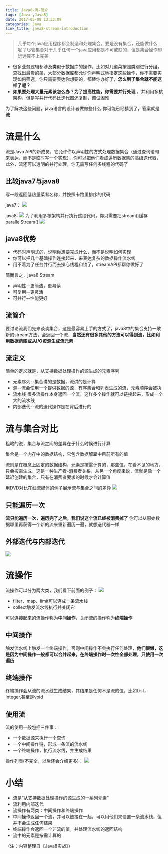 ```yaml
---
title: Java8-流-简介
tags: [Java ,Java8]
date: 2017-05-08 13:33:09
categories: Java
link_title: java8-stream-introduction
---
```

> 几乎每个java应用程序都会制造和处理集合，要是没有集合，还能做什么呢？尽管集合对于几乎任何一个java应用都是不可或缺的，但是集合操作却远远算不上完美

<!--more-->

- 很多业务逻辑都涉及类似于数据库的操作，比如对几道菜按照类别进行分组，查找出最贵的菜，大部分数据库都允许你声明式地指定这些操作，你不需要实现如何筛选，你只需要表达你想要的，都替你办好了，**怎么到了集合就不能这样了呢？**
- **如果要处理大量元素该怎么办？为了提高性能，你需要并行处理** ，并利用多核架构，但是写并行代码比迭代器还复制，调试困难

为了解决这些问题，java语言的设计者做做些什么.你可能已经猜到了，答案就是**流**

# 流是什么
流是Java API的新成员，它允许你以声明性的方式处理数据集合（通过查询语句来表达，而不是临时写一个实现），你可以把他们看成遍历数据集的高级迭代器，此外，流还可以透明的并行处理，你无需写任何多线程的代码了

## 比较java7与java8
写一段返回低热量菜肴名称，并按照卡路里排序的代码

java7：
![](java8-stream-introduction/01.png)

java8:
![](java8-stream-introduction/02.png)
为了利用多核架构并行执行这段代码，你只需要把stream()缓存parallelStream()
![](java8-stream-introduction/03.png)

## java8优势
- 代码时声明式的，说明你想要完成什么，而不是说明如何实现
- 你可以把几个基础操作连接起来，来表达复杂的数据操作流水线
- 用不着为了任务并行而去操心线程和锁了，streamAPI都帮你做好了

简而言之，java8 Stream
- 声明性--更简洁，更易读
- 可复用--更灵活
- 可并行--性能更好

## 流简介
要讨论流我们先来谈谈集合，这是最容易上手的方式了，java8中的集合支持一歌新的stream方法，会返回一个流，**当然还有很多其他的方法可以得到流，比如利用数据范围或从I/O资源生成流元素**

## 流定义
简单的定义就是，从支持数据处理操作的源生成的元素序列

- 元素序列--集合讲的是数据，流讲的是计算
- 源--流会使用一个提供数据的源，有序集合和列表生成的流，元素顺序会被执
- 流水线 很多流操作本身返回一个流，这样多个操作就可以链接起来，形成一个大的流水线
- 内部迭代--流的迭代操作是在背后进行的

# 流与集合对比
粗略的说，集合与流之间的差异在于什么时候进行计算

集合是一个内存中的数据结构，它包含数据解雇中目前所有的值

流则是在概念上固定的数据结构，元素是按需计算的，那些值，在看不见的地方，只会按需生成，这是一种生产者-消费者关系，从另一个角度来说，流就是像一个延迟创建的集合，只有在消费者要求的时候才会计算值

用DVD对比在线流媒体的例子展示流与集合之间的差异
![](java8-stream-introduction/04.png)

## 只能遍历一次
**流只能遍历一次，遍历完了之后，我们说这个流已经被消费掉了**
你可以从原始数据哪里再获得一个新的流来重新遍历一遍，就想迭代器一样

## 外部迭代与内部迭代
![](java8-stream-introduction/05.png)

# 流操作
流操作可以分为两大类，我们看下前面的例子：
![](java8-stream-introduction/06.png)

- filter、map、limit可以连成一条流水线
- collect触发流水线执行并关闭它

可以连接起来的流操作称为**中间操作**，关闭流的操作称为**终端操作**

## 中间操作
触发流水线上触发一个终端操作，否则中间操作不会执行任何处理，**他们很懒，这是因为中间操作一般都可以合并起来，在终端操作时一次性全部处理，只使用一次遍历**

## 终端操作
终端操作会从流的流水线生成结果，其结果是任何不是流的值，比如List，Integer,甚至是void

## 使用流
流的使用一般包括三件事：
- 一个数据源来执行一个查询
- 一个中间操作链，形成一条流的流水线
- 一个终端操作，执行流水线，并生成结果

操作列表(不完全，以后还会介绍更多)：
![](java8-stream-introduction/07.png)

# 小结
- 流是“从支持数据处理操作的源生成的一系列元素”
- 流利用内部迭代
- 流操作有两类：中间操作和终端操作
- 中间操作返回一个流，并可以链接在一起，可以用他们来设置一条流水线，但并不会生成任何结果
- 终端操作会返回一个非流的值，并处理流水线的返回结构
- 流中的元素是按需计算的

（注：内容整理自《Java8实战》）